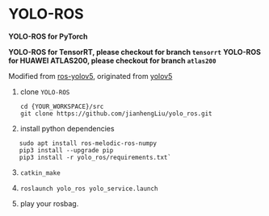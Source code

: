 # YOLO-ROS

**YOLO-ROS for PyTorch**

**YOLO-ROS for TensorRT, please checkout for branch `tensorrt`**
**YOLO-ROS for HUAWEI ATLAS200, please checkout for branch `atlas200`**

Modified from [ros-yolov5](https://github.com/OuyangJunyuan/ros-yolov5), originated from [yolov5](https://github.com/ultralytics/yolov5)

1. clone `YOLO-ROS`
   ```
   cd {YOUR_WORKSPACE}/src
   git clone https://github.com/jianhengLiu/yolo_ros.git
   ```

2. install python dependencies
```
   sudo apt install ros-melodic-ros-numpy
   pip3 install --upgrade pip
   pip3 install -r yolo_ros/requirements.txt`
```
3. `catkin_make`

4. `roslaunch yolo_ros yolo_service.launch`

5. play your rosbag.
